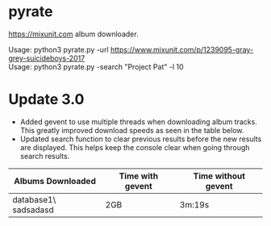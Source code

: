# pyrate
https://mixunit.com album downloader.

Usage: python3 pyrate.py -url https://www.mixunit.com/p/1239095-gray-grey-suicideboys-2017 \
Usage: python3 pyrate.py -search "Project Pat" -l 10

# Update 3.0
- Added gevent to use multiple threads when downloading album tracks. This greatly improved download speeds as seen in the table below.
- Updated search function to clear previous results before the new results are displayed. This helps keep the console clear when going through search results.


| Albums Downloaded | Time with gevent | Time without gevent |
| --- | --- | --- |
| database1\ sadsadasd | 2GB | 3m:19s |
